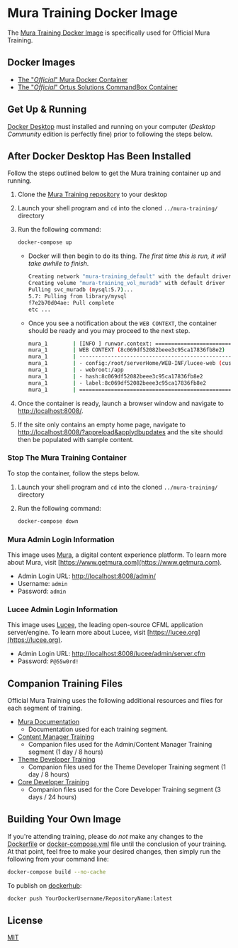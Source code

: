# Mura Training Docker Image

The [Mura Training Docker Image](https://hub.docker.com/r/digitalmine/mura-training) is specifically used for Official Mura Training.

## Docker Images

* [The "*Official*" Mura Docker Container](https://hub.docker.com/r/blueriver/mura/)
* [The "*Official*" Ortus Solutions CommandBox Container](https://hub.docker.com/r/ortussolutions/commandbox)

## Get Up & Running

[Docker Desktop](https://www.docker.com/products/docker-desktop) must installed and running on your computer (*Desktop Community* edition is perfectly fine) prior to following the steps below.

## After Docker Desktop Has Been Installed

Follow the steps outlined below to get the Mura training container up and running.

1. Clone the [Mura Training repository](https://github.com/digitalminellc/mura-training) to your desktop
2. Launch your shell program and `cd` into the cloned `../mura-training/` directory
3. Run the following command:

    ``` bash
    docker-compose up
    ```

    * Docker will then begin to do its thing. *The first time this is run, it will take awhile to finish.*

        ``` bash
        Creating network "mura-training_default" with the default driver
        Creating volume "mura-training_vol_muradb" with default driver
        Pulling svc_muradb (mysql:5.7)...
        5.7: Pulling from library/mysql
        f7e2b70d04ae: Pull complete
        etc ...
        ```

    * Once you see a notification about the `WEB CONTEXT`, the container should be ready and you may proceed to the next step.    

        ``` bash
        mura_1        | [INFO ] runwar.context: ===========================================
        mura_1        | WEB CONTEXT (8c069df52082beee3c95ca17836fb8e2)
        mura_1        | -------------------------------------------------------------------
        mura_1        | - config:/root/serverHome/WEB-INF/lucee-web (custom setting)
        mura_1        | - webroot:/app
        mura_1        | - hash:8c069df52082beee3c95ca17836fb8e2
        mura_1        | - label:8c069df52082beee3c95ca17836fb8e2
        mura_1        | ===================================================================
        ```

4. Once the container is ready, launch a browser window and navigate to [http://localhost:8008/](http://localhost:8008/).
5. If the site only contains an empty home page, navigate to [http://localhost:8008/?appreload&applydbupdates](http://localhost:8008/?appreload&applydbupdates) and the site should then be populated with sample content.

### Stop The Mura Training Container

To stop the container, follow the steps below.

1. Launch your shell program and `cd` into the cloned `../mura-training/` directory
2. Run the following command:

    ``` bash
    docker-compose down
    ```

### Mura Admin Login Information

This image uses [Mura](https://www.getmura.com), a digital content experience platform. To learn more about Mura, visit [https://www.getmura.com](https://www.getmura.com).

* Admin Login URL: [http://localhost:8008/admin/](http://localhost:8008/admin/)
* Username: `admin`
* Password: `admin`

### Lucee Admin Login Information

This image uses [Lucee](https://lucee.org), the leading open-source CFML application server/engine. To learn more about Lucee, visit [https://lucee.org](https://lucee.org).

* Admin Login URL: [http://localhost:8008/lucee/admin/server.cfm](http://localhost:8008/lucee/admin/server.cfm)
* Password: `P@55w0rd!`

## Companion Training Files

Official Mura Training uses the following additional resources and files for each segment of training.

* [Mura Documentation](https://docs.getmura.com)
  * Documentation used for each training segment.
* [Content Manager Training](https://github.com/digitalminellc/mura-training/tree/master/www/training/1-admin)
  * Companion files used for the Admin/Content Manager Training segment (1 day / 8 hours)
* [Theme Developer Training](https://github.com/digitalminellc/mura-training/tree/master/www/training/2-theme)
  * Companion files used for the Theme Developer Training segment (1 day / 8 hours)
* [Core Developer Training](https://github.com/digitalminellc/mura-training/tree/master/www/training/3-core)
  * Companion files used for the Core Developer Training segment (3 days / 24 hours)

## Building Your Own Image

If you're attending training, please do *not* make any changes to the [Dockerfile](https://github.com/digitalminellc/mura-training/blob/master/Dockerfile) or [docker-compose.yml](https://github.com/digitalminellc/mura-training/blob/master/docker-compose.yml) file until the conclusion of your training. At that point, feel free to make your desired changes, then simply run the following from your command line:

``` bash
docker-compose build --no-cache
```

To publish on [dockerhub](https://hub.docker.com/):

``` bash
docker push YourDockerUsername/RepositoryName:latest
```

## License

[MIT](LICENSE.md)
